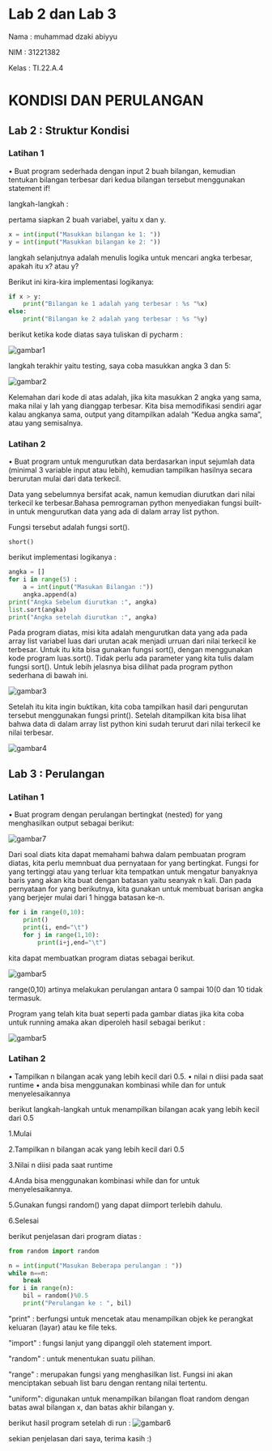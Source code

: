 # Lab 2 dan Lab 3
Nama    : muhammad dzaki abiyyu

NIM     : 31221382

Kelas   : TI.22.A.4

# KONDISI DAN PERULANGAN

## Lab 2 : Struktur Kondisi

### Latihan 1

• Buat program sederhada dengan input 2 buah bilangan, kemudian tentukan bilangan terbesar dari kedua bilangan tersebut menggunakan statement if!

langkah-langkah :

pertama  siapkan 2 buah variabel, yaitu x dan y.

``` python
x = int(input("Masukkan bilangan ke 1: "))
y = int(input("Masukkan bilangan ke 2: "))
```


langkah selanjutnya adalah menulis logika untuk mencari angka terbesar, apakah itu x? atau y?

Berikut ini kira-kira implementasi logikanya:

``` python
if x > y:
    print("Bilangan ke 1 adalah yang terbesar : %s "%x)
else:
    print("Bilangan ke 2 adalah yang terbesar : %s "%y)
```


berikut ketika kode diatas saya tuliskan di pycharm :

![gambar1](modul%201\gambar\tugas1.jpg)


langkah terakhir yaitu testing, saya coba masukkan angka 3 dan 5:

![gambar2](modul%201\gambar\hasil%20tugas1.jpg)

Kelemahan dari kode di atas adalah, jika kita masukkan 2 angka yang sama, maka nilai y lah yang dianggap terbesar. Kita bisa memodifikasi sendiri agar kalau angkanya sama, output yang ditampilkan adalah “Kedua angka sama”, atau yang semisalnya.

### Latihan 2

• Buat program untuk mengurutkan data berdasarkan input sejumlah data (minimal 3 variable input atau lebih), kemudian tampilkan hasilnya secara berurutan mulai dari data terkecil.


Data yang sebelumnya bersifat acak, namun kemudian diurutkan dari nilai terkecil ke terbesar.Bahasa pemrograman python menyediakan fungsi built-in untuk mengurutkan data yang ada di dalam array list python.

Fungsi tersebut adalah fungsi sort().

``` short() ```

berikut implementasi logikanya : 

``` python
angka = []
for i in range(5) :
    a = int(input("Masukan Bilangan :"))
    angka.append(a)
print("Angka Sebelum diurutkan :", angka)
list.sort(angka)
print("Angka setelah diurutkan :", angka)
```

Pada program diatas, misi kita adalah mengurutkan data yang ada pada array list variabel luas dari urutan acak menjadi urruan dari nilai terkecil ke terbesar.
Untuk itu kita bisa gunakan fungsi sort(), dengan menggunakan kode program luas.sort(). Tidak perlu ada parameter yang kita tulis dalam fungsi sort(). 
Untuk lebih jelasnya bisa dilihat pada  program python sederhana di bawah ini.

![gambar3](modul%201\gambar\tugas2.jpg)

Setelah itu kita ingin buktikan, kita coba tampilkan hasil dari pengurutan tersebut menggunakan fungsi print().
Setelah ditampilkan kita bisa lihat bahwa data di dalam array list python kini sudah terurut dari nilai terkecil ke nilai terbesar.

![gambar4](modul%201\gambar\hasil%20tugas2.jpg)


## Lab 3 : Perulangan

### Latihan 1

• Buat program dengan perulangan bertingkat (nested) for yang menghasilkan output sebagai berikut:

![gambar7](modul%201\gambar\latihan1.jpg)

Dari soal diats kita dapat memahami bahwa dalam pembuatan program diatas, kita perlu memnbuat dua pernyataan for yang bertingkat. Fungsi for yang tertinggi atau yang terluar kita tempatkan untuk mengatur banyaknya baris yang akan kita buat dengan batasan yaitu seanyak n kali. Dan pada pernyataan for yang berikutnya, kita gunakan untuk membuat barisan angka yang berjejer mulai dari 1 hingga batasan ke-n.

``` python
for i in range(0,10):
    print()
    print(i, end="\t")
    for j in range(1,10):
        print(i+j,end="\t")
```

kita dapat membuatkan program diatas sebagai berikut.

![gambar5](modul%201\gambar\hasil%20latihan1.jpg)

range(0,10) artinya melakukan perulangan antara 0 sampai 10(0 dan 10 tidak termasuk.


Program yang telah kita buat seperti pada gambar diatas jika kita coba untuk running amaka akan diperoleh hasil sebagai berikut :

![gambar5](modul%201\gambar\hasil%20latihan1.jpg)


### Latihan 2

• Tampilkan n bilangan acak yang lebih kecil dari 0.5.
• nilai n diisi pada saat runtime
• anda bisa menggunakan kombinasi while dan for untuk menyelesaikannya

berikut langkah-langkah untuk menampilkan bilangan acak yang lebih kecil dari 0.5

1.Mulai

2.Tampilkan n bilangan acak yang lebih kecil dari 0.5

3.Nilai n diisi pada saat runtime

4.Anda bisa menggunakan kombinasi while dan for untuk menyelesaikannya.

5.Gunakan fungsi random() yang dapat diimport terlebih dahulu.

6.Selesai


berikut penjelasan dari program diatas :

``` python
from random import random

n = int(input("Masukan Beberapa perulangan : "))
while n==n:
    break
for i in range(n):
    bil = random()%0.5
    print("Perulangan ke : ", bil)
```

"print" : berfungsi untuk mencetak atau menampilkan objek ke perangkat keluaran (layar) atau ke file teks.

"import" : fungsi lanjut yang dipanggil oleh statement import.

"random" : untuk menentukan suatu pilihan.

"range" : merupakan fungsi yang menghasilkan list. Fungsi ini akan menciptakan sebuah list baru dengan rentang nilai tertentu.

"uniform": digunakan untuk menampilkan bilangan float random dengan batas awal bilangan x, dan batas akhir bilangan y.

berikut hasil program setelah di run :
![gambar6](modul%201\gambar\hasil%20latihan2.jpg)

sekian penjelasan dari saya, terima kasih :)
